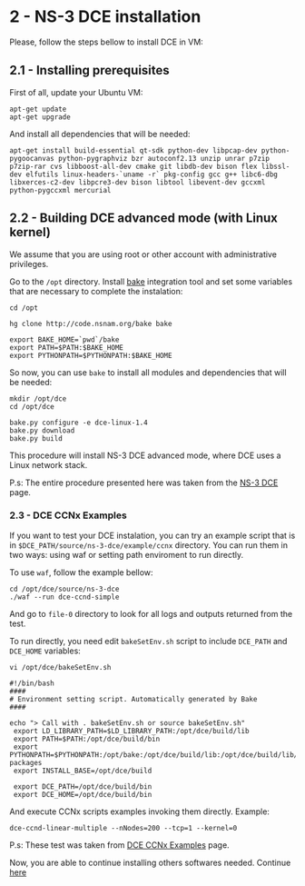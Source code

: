 # 2 - NS-3 DCE installation

Please, follow the steps bellow to install DCE in VM:

## 2.1 - Installing prerequisites

First of all, update your Ubuntu VM:

```
apt-get update
apt-get upgrade
```

And install all dependencies that will be needed:

```
apt-get install build-essential qt-sdk python-dev libpcap-dev python-pygoocanvas python-pygraphviz bzr autoconf2.13 unzip unrar p7zip p7zip-rar cvs libboost-all-dev cmake git libdb-dev bison flex libssl-dev elfutils linux-headers-`uname -r` pkg-config gcc g++ libc6-dbg libxerces-c2-dev libpcre3-dev bison libtool libevent-dev gccxml python-pygccxml mercurial
```

## 2.2 - Building DCE advanced mode (with Linux kernel)

We assume that you are using root or other account with administrative privileges.

Go to the `/opt` directory. Install [bake](http://www.nsnam.org/docs/bake/tutorial/html/bake-over.html) integration tool and set some variables that are necessary to complete the instalation:

```
cd /opt

hg clone http://code.nsnam.org/bake bake

export BAKE_HOME=`pwd`/bake
export PATH=$PATH:$BAKE_HOME
export PYTHONPATH=$PYTHONPATH:$BAKE_HOME
```

So now, you can use `bake` to install all modules and dependencies that will be needed:

```
mkdir /opt/dce
cd /opt/dce

bake.py configure -e dce-linux-1.4
bake.py download
bake.py build
```

This procedure will install NS-3 DCE advanced mode, where DCE uses a Linux network stack.

P.s: The entire procedure presented here was taken from the [NS-3 DCE](http://www.nsnam.org/docs/dce/release/1.0/manual/html/getting-started.html) page.

### 2.3 - DCE CCNx Examples

If you want to test your DCE instalation, you can try an example script that is in `$DCE_PATH/source/ns-3-dce/example/ccnx` directory. You can run them in two ways: using waf or setting path enviroment to run directly.

To use `waf`, follow the example bellow:

```
cd /opt/dce/source/ns-3-dce
./waf --run dce-ccnd-simple
```

And go to `file-0` directory to look for all logs and outputs returned from the test.

To run directly, you need edit `bakeSetEnv.sh` script to include `DCE_PATH` and `DCE_HOME` variables:

```
vi /opt/dce/bakeSetEnv.sh

#!/bin/bash 
#### 
# Environment setting script. Automatically generated by Bake
####

echo "> Call with . bakeSetEnv.sh or source bakeSetEnv.sh"
 export LD_LIBRARY_PATH=$LD_LIBRARY_PATH:/opt/dce/build/lib
 export PATH=$PATH:/opt/dce/build/bin
 export PYTHONPATH=$PYTHONPATH:/opt/bake:/opt/dce/build/lib:/opt/dce/build/lib/python2.7/dist-packages
 export INSTALL_BASE=/opt/dce/build

 export DCE_PATH=/opt/dce/build/bin
 export DCE_HOME=/opt/dce/build/bin
```

And execute CCNx scripts examples invoking them directly. Example:

`dce-ccnd-linear-multiple --nNodes=200 --tcp=1 --kernel=0`

P.s: These test was taken from [DCE CCNx Examples](http://www.nsnam.org/docs/dce/release/1.0/manual/html/dce-ccnx.html) page.

Now, you are able to continue installing others softwares needed. Continue [here](https://github.com/asgard-lab/ccnx_evaluation/blob/master/3_install_MiniCCNx.md) 
